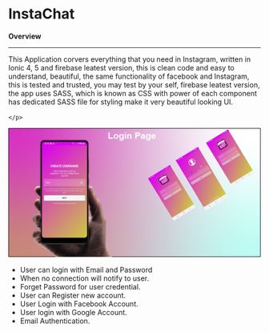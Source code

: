 # InstaChat
 <p><strong>Overview</strong> </p>
    <hr>
    <p>
        This Application corvers everything that you need in Instagram, written in Ionic 4, 5 and firebase leatest
        version, this is clean code and easy to understand, beautiful, the same functionality of facebook and
        Instagram, this is tested and trusted, you may test by your self,
        firebase leatest version, the app uses SASS, which is known as CSS with power of each component has dedicated
        SASS file for styling make it very beautiful looking UI.

    </p>
 <div class="login">
        <!-- for the login user Reviewers1 -->
        <img src="resurces/login.png" alt="login" srcset="">
        <div>
            <ul>
                <li>User can login with Email and Password</li>
                <li>When no connection will notify to user.</li>
                <li>Forget Password for user credential.</li>
                <li>User can Register new account.</li>
                <li>User Login with Facebook Account.</li>
                <li>User login with Google Account.</li>
                <li>Email Authentication.</li>
            </ul>
        </div>
    </div>
